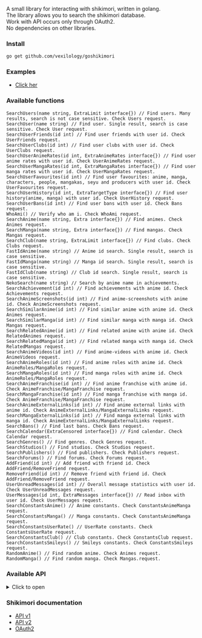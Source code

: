 A small library for interacting with shikimori, written in golang. \
The library allows you to search the shikimori database. \
Work with API occurs only through OAuth2. \
No dependencies on other libraries.

### Install
```bash
go get github.com/vexilology/goshikimori
```

### Examples
* [Click her](https://github.com/vexilology/goshikimori/tree/main/examples)

### Available functions
```golang
SearchUsers(name string, ExtraLimit interface{}) // Find users. Many results, search is not case sensitive. Check Users request.
SearchUser(name string) // Find user. Single result, search is case sensitive. Check User request.
SearchUserFriends(id int) // Find user friends with user id. Check UserFriends request.
SearchUserClubs(id int) // Find user clubs with user id. Check UserClubs request.
SearchUserAnimeRates(id int, ExtraAnimeRates interface{}) // Find user anime rates with user id. Check UserAnimeRates request.
SearchUserMangaRates(id int, ExtraMangaRates interface{}) // Find user manga rates with user id. Check UserMangaRates request.
SearchUserFavourites(id int) // Find user favourites: anime, manga, characters, people, mangakas, seyu and producers with user id. Check UserFavourites request.
SearchUserHistory(id int, ExtraTargetType interface{}) // Find user history(anime, manga) with user id. Check UserHistory request.
SearchUserBans(id int) // Find user bans with user id. Check Bans request.
WhoAmi() // Verify who am i. Check WhoAmi request.
SearchAnime(name string, Extra interface{}) // Find animes. Check Animes request.
SearchManga(name string, Extra interface{}) // Find mangas. Check Mangas request.
SearchClub(name string, ExtraLimit interface{}) // Find clubs. Check Clubs request.
FastIdAnime(name string) // Anime id search. Single result, search is case sensitive.
FastIdManga(name string) // Manga id search. Single result, search is case sensitive.
FastIdClub(name string) // Club id search. Single result, search is case sensitive.
NekoSearch(name string) // Search by anime name in achievements.
SearchAchievement(id int) // Find achievements with anime id. Check Achievements request.
SearchAnimeScreenshots(id int) // Find anime-screenshots with anime id. Check AnimeScreenshots request.
SearchSimilarAnime(id int) // Find similar anime with anime id. Check Animes request.
SearchSimilarManga(id int) // Find similar manga with manga id. Check Mangas request.
SearchRelatedAnime(id int) // Find related anime with anime id. Check RelatedAnimes request.
SearchRelatedManga(id int) // Find related manga with manga id. Check RelatedMangas request.
SearchAnimeVideos(id int) // Find anime-videos with anime id. Check AnimeVideos request.
SearchAnimeRoles(id int) // Find anime roles with anime id. Check AnimeRoles/MangaRoles request.
SearchMangaRoles(id int) // Find manga roles with anime id. Check AnimeRoles/MangaRoles request.
SearchAnimeFranchise(id int) // Find anime franchise with anime id. Check AnimeFranchise/MangaFranchise request.
SearchMangaFranchise(id int) // Find manga franchise with manga id. Check AnimeFranchise/MangaFranchise request.
SearchAnimeExternalLinks(id int) // Find anime external links with anime id. Check AnimeExternalLinks/MangaExternalLinks request.
SearchMangaExternalLinks(id int) // Find manga external links with manga id. Check AnimeExternalLinks/MangaExternalLinks request.
SearchBans() // Find last bans. Check Bans request.
SearchCalendar(ExtraCensored interface{}) // Find calendar. Check Calendar request.
SearchGenres() // Find genres. Check Genres request.
SearchStudios() // Find studios. Check Studios request.
SearchPublishers() // Find publishers. Check Publishers request.
SearchForums() // Find forums. Check Forums request.
AddFriend(id int) // Add friend with friend id. Check AddFriend/RemoveFriend request.
RemoveFriend(id int) // Remove friend with friend id. Check AddFriend/RemoveFriend request.
UserUnreadMessages(id int) // Overall message statistics with user id. Check UserUnreadMessages request.
UserMessages(id int, ExtraMessages interface{}) // Read inbox with user id. Check UserMessages request.
SearchConstantsAnime() // Anime constants. Check ConstantsAnimeManga request.
SearchConstantsManga() // Manga constants. Check ConstantsAnimeManga request.
SearchConstantsUserRate() // UserRate constants. Check ConstantsUserRate request.
SearchConstantsClub() // Club constants. Check ConstantsClub request.
SearchConstantsSmileys() // Smileys constants. Check ConstantsSmileys request.
RandomAnime() // Find random anime. Check Animes request.
RandomManga() // Find random manga. Check Mangas.request.
```

### Available API
<details>
  <summary>Click to open</summary>
  <br>
  <details>
    <summary>Interface_Users</summary>
      <ul>
        <li>Page: 100000 maximum</li>
        <li>Limit: 100 maximum</li>
      </ul>
  </details>
  <details>
    <summary>Users request</summary>
      <ul>
        <li>Id</li>
        <li>Nickname</li>
        <li>Avatar</li>
        <li>
          <details>
            <summary>Image</summary>
              <ul>
                <li>X160</li>
                <li>X148</li>
                <li>X80</li>
                <li>X64</li>
                <li>X48</li>
                <li>X32</li>
                <li>X16</li>
              </ul>
          </details>
        </li>
        <li>Last_online_at</li>
        <li>Name</li>
        <li>Sex</li>
        <li>Full_years</li>
        <li>Last_online</li>
        <li>Website</li>
        <li>Location</li>
        <li>Banned</li>
        <li>About</li>
        <li>AboutHTML</li>
        <li>[]Common_Info</li>
        <li>Show_comments</li>
        <li>In_friends</li>
        <li>Is_ignored</li>
        <li>Style_id</li>
      </ul>
  </details>
  <details>
    <summary>User request</summary>
      <ul>
        <li>Id</li>
        <li>Nickname</li>
        <li>Avatar</li>
        <li>
          <details>
            <summary>Image</summary>
              <ul>
                <li>X160</li>
                <li>X148</li>
                <li>X80</li>
                <li>X64</li>
                <li>X48</li>
                <li>X32</li>
                <li>X16</li>
              </ul>
          </details>
        </li>
        <li>Last_online_at</li>
        <li>Name</li>
        <li>Sex</li>
        <li>Full_years</li>
        <li>Last_online</li>
        <li>Website</li>
        <li>Location</li>
        <li>Banned</li>
        <li>About</li>
        <li>AboutHTML</li>
        <li>[]Common_Info</li>
        <li>Show_comments</li>
        <li>In_friends</li>
        <li>Is_ignored</li>
        <li>
          <details>
            <summary>Stats</summary>
              <ul>
                <details>
                  <summary>Statuses</summary>
                    <ul>
                      <details>
                        <summary>[]Anime</summary>
                          <ul>
                            <li>Id</li>
                            <li>Grouped_id</li>
                            <li>Name</li>
                            <li>Size</li>
                            <li>Type</li>
                          </ul>
                      </details>
                      <details>
                        <summary>[]Manga</summary>
                          <ul>
                            <li>Id</li>
                            <li>Grouped_id</li>
                            <li>Name</li>
                            <li>Size</li>
                            <li>Type</li>
                          </ul>
                      </details>
                    </ul>
                </details>
              </ul>
          </details>
        </li>
        <li>Style_id</li>
      </ul>
  </details>
  <details>
    <summary>UserFriends request</summary>
      <ul>
        <li>Id</li>
        <li>Nickname</li>
        <li>Avatar</li>
        <li>
          <details>
            <summary>Image</summary>
              <ul>
                <li>X160</li>
                <li>X148</li>
                <li>X80</li>
                <li>X64</li>
                <li>X48</li>
                <li>X32</li>
                <li>X16</li>
              </ul>
          </details>
        </li>
        <li>Last_online_at</li>
      </ul>
  </details>
  <details>
    <summary>UserClubs request</summary>
      <ul>
        <li>Id</li>
        <li>Name</li>
        <li>
          <details>
            <summary>Logo</summary>
              <ul>
                <li>Original</li>
                <li>Main</li>
                <li>X96</li>
                <li>X73</li>
                <li>X48</li>
              </ul>
          </details>
        </li>
        <li>Is_censored</li>
        <li>Join_policy</li>
        <li>Comment_policy</li>
      </ul>
  </details>
  <details>
    <summary>Interface_UserAnimeRates</summary>
      <ul>
        <li>Page: 100000 maximum</li>
        <li>Limit: 5000 maximum</li>
        <li>Status: planned, watching, rewatching, completed, on_hold, dropped</li>
        <li>Censored: true, false</li>
      </ul>
  </details>
  <details>
    <summary>UserAnimeRates request</summary>
      <ul>
        <li>Id</li>
        <li>Score</li>
        <li>Status</li>
        <li>Text</li>
        <li>Episodes</li>
        <li>Text_html</li>
        <li>Rewatches</li>
        <li>Created_at</li>
        <li>Updated_at</li>
        <li>
          <details>
            <summary>User</summary>
              <ul>
                <li>Id</li>
                <li>Nickname</li>
                <li>Avatar</li>
                <li>
                  <details>
                    <summary>Image</summary>
                      <ul>
                        <li>X160</li>
                        <li>X148</li>
                        <li>X80</li>
                        <li>X64</li>
                        <li>X48</li>
                        <li>X32</li>
                        <li>X16</li>
                      </ul>
                  </details>
                </li>
              </ul>
          </details>
        </li>
        <li>
          <details>
            <summary>Anime</summary>
              <ul>
                <li>Id</li>
                <li>Name</li>
                <li>Russian</li>
                <li>
                  <details>
                    <summary>Image</summary>
                      <ul>
                        <li>Original</li>
                        <li>Preview</li>
                        <li>X96</li>
                        <li>X48</li>
                      </ul>
                  </details>
                </li>
                <li>Url</li>
                <li>Kind</li>
                <li>Score</li>
                <li>Status</li>
                <li>Episodes</li>
                <li>Episodes_aired</li>
                <li>Aired_on</li>
                <li>Released_on</li>
              </ul>
          </details>
        </li>
      </ul>
  </details>
  <details>
    <summary>Interface_UserMangaRates</summary>
      <ul>
        <li>Page: 100000 maximum</li>
        <li>Limit: 5000 maximum</li>
        <li>Censored: true, false</li>
      </ul>
  </details>
  <details>
    <summary>UserMangaRates request</summary>
      <ul>
        <li>Id</li>
        <li>Score</li>
        <li>Status</li>
        <li>Text</li>
        <li>Chapters</li>
        <li>Volumes</li>
        <li>Text_html</li>
        <li>Rewatches</li>
        <li>Created_at</li>
        <li>Updated_at</li>
        <li>
          <details>
            <summary>User</summary>
              <ul>
                <li>Id</li>
                <li>Nickname</li>
                <li>Avatar</li>
                <li>
                  <details>
                    <summary>Image</summary>
                      <ul>
                        <li>X160</li>
                        <li>X148</li>
                        <li>X80</li>
                        <li>X64</li>
                        <li>X48</li>
                        <li>X32</li>
                        <li>X16</li>
                      </ul>
                  </details>
                </li>
              </ul>
          </details>
        </li>
        <li>
          <details>
            <summary>Manga</summary>
              <ul>
                <li>Id</li>
                <li>Name</li>
                <li>Russian</li>
                <li>
                  <details>
                    <summary>Image</summary>
                      <ul>
                        <li>Original</li>
                        <li>Preview</li>
                        <li>X96</li>
                        <li>X48</li>
                      </ul>
                  </details>
                </li>
                <li>Url</li>
                <li>Kind</li>
                <li>Score</li>
                <li>Status</li>
                <li>Volumes</li>
                <li>Chapters</li>
                <li>Aired_on</li>
                <li>Released_on</li>
              </ul>
          </details>
        </li>
      </ul>
  </details>
  <details>
    <summary>UserFavourites request</summary>
      <ul>
        <li>
          <details>
            <summary>[]Animes</summary>
              <ul>
                <li>Id</li>
                <li>Name</li>
                <li>Russian</li>
                <li>Image</li>
              </ul>
          </details>
        </li>
        <li>
          <details>
            <summary>[]Mangas</summary>
              <ul>
                <li>Id</li>
                <li>Name</li>
                <li>Russian</li>
                <li>Image</li>
              </ul>
          </details>
        </li>
        <li>
          <details>
            <summary>[]Characters</summary>
              <ul>
                <li>Id</li>
                <li>Name</li>
                <li>Russian</li>
                <li>Image</li>
              </ul>
          </details>
        </li>
        <li>
          <details>
            <summary>[]People</summary>
              <ul>
                <li>Id</li>
                <li>Name</li>
                <li>Russian</li>
                <li>Image</li>
              </ul>
          </details>
        </li>
        <li>
          <details>
            <summary>[]Mangakas</summary>
              <ul>
                <li>Id</li>
                <li>Name</li>
                <li>Russian</li>
                <li>Image</li>
              </ul>
          </details>
        </li>
        <li>
          <details>
            <summary>[]Seyu</summary>
              <ul>
                <li>Id</li>
                <li>Name</li>
                <li>Russian</li>
                <li>Image</li>
              </ul>
          </details>
        </li>
        <li>
          <details>
            <summary>[]Producers</summary>
              <ul>
                <li>Id</li>
                <li>Name</li>
                <li>Russian</li>
                <li>Image</li>
              </ul>
          </details>
        </li>
      </ul>
  </details>
  <details>
    <summary>Interface_UserHistory</summary>
      <ul>
        <li>Page: 100000 maximum</li>
        <li>Limit: 100 maximum</li>
        <li>Target_type: Anime, Manga</li>
      </ul>
  </details>
  <details>
    <summary>UserHistory request</summary>
      <ul>
        <li>Id</li>
        <li>Created_at</li>
        <li>Description</li>
        <li>
          <details>
            <summary>Target</summary>
              <ul>
                <li>Id</li>
                <li>Name</li>
                <li>Russian</li>
                <li>
                  <details>
                    <summary>Image</summary>
                      <ul>
                        <li>Original</li>
                        <li>Preview</li>
                        <li>X96</li>
                        <li>X48</li>
                      </ul>
                  </details>
                </li>
                <li>Url</li>
                <li>Kind</li>
                <li>Score</li>
                <li>Status</li>
                <li>Episodes</li>
                <li>Episodes_aired</li>
                <li>Volumes</li>
                <li>Chapters</li>
                <li>Aired_on</li>
                <li>Released_on</li>
              </ul>
          </details>
        </li>
      </ul>
  </details>
  <details>
    <summary>WhoAmi request</summary>
      <ul>
        <li>Id</li>
        <li>Nickname</li>
        <li>Avatar</li>
        <li>
          <details>
            <summary>Image</summary>
              <ul>
                <li>X160</li>
                <li>X148</li>
                <li>X80</li>
                <li>X64</li>
                <li>X48</li>
                <li>X32</li>
                <li>X16</li>
              </ul>
          </details>
        </li>
        <li>Last_online_at</li>
        <li>Name</li>
        <li>Sex</li>
        <li>Website</li>
        <li>Birth_on</li>
        <li>Locale</li>
      </ul>
  </details>
  <details>
    <summary>Interface_Animes</summary>
      <ul>
        <li>Page: 100000 maximum</li>
        <li>Limit: 50 maximum</li>
        <li>Kind: tv, movie, ova, ona, special, music, tv_13, tv_24, tv_48</li>
        <li>Status: anons, ongoing, released</li>
        <li>Season: summer_2017, 2016, 2014_2016, 199x</li>
        <li>Score: 9 maximum</li>
        <li>Rating: none, g, pg, pg_13, r, r_plus, rx</li>
      </ul>
  </details>
  <details>
    <summary>Animes request</summary>
      <ul>
        <li>Id</li>
        <li>Name</li>
        <li>Russian</li>
        <li>
          <details>
            <summary>Image</summary>
              <ul>
                <li>Original</li>
                <li>Preview</li>
                <li>X96</li>
                <li>X48</li>
              </ul>
          </details>
        </li>
        <li>Url</li>
        <li>Kind</li>
        <li>Score</li>
        <li>Status</li>
        <li>Episodes</li>
        <li>Episodes_aired</li>
        <li>Aired_on</li>
        <li>Released_on</li>
      </ul>
  </details>
  <details>
    <summary>Interface_Mangas</summary>
      <ul>
        <li>Page: 100000 maximum</li>
        <li>Limit: 50 maximum</li>
        <li>Kind: manga, manhwa, manhua, light_novel, novel, one_shot, doujin</li>
        <li>Status: anons, ongoing, released, paused, discontinued</li>
        <li>Season: summer_2017, "spring_2016,fall_2016", "2016,!winter_2016", 2016, 2014_2016, 199x</li>
        <li>Score: 9 maximum</li>
      </ul>
  </details>
  <details>
    <summary>Mangas request</summary>
      <ul>
        <li>Id</li>
        <li>Name</li>
        <li>Russian</li>
        <li>
          <details>
            <summary>Image</summary>
              <ul>
                <li>Original</li>
                <li>Preview</li>
                <li>X96</li>
                <li>X48</li>
              </ul>
          </details>
        </li>
        <li>Url</li>
        <li>Kind</li>
        <li>Score</li>
        <li>Status</li>
        <li>Volumes</li>
        <li>Chapters</li>
        <li>Aired_on</li>
        <li>Released_on</li>
      </ul>
  </details>
  <details>
    <summary>Interface_Clubs</summary>
      <ul>
        <li>Page: 100000 maximum</li>
        <li>Limit: 30 maximum</li>
      </ul>
  </details>
  <details>
    <summary>Clubs request</summary>
      <ul>
        <li>Id</li>
        <li>Name</li>
        <li>
          <details>
            <summary>Logo</summary>
              <ul>
                <li>Original</li>
                <li>Main</li>
                <li>X96</li>
                <li>X73</li>
                <li>X48</li>
              </ul>
          </details>
        </li>
        <li>Is_censored</li>
        <li>Join_policy</li>
        <li>Comment_policy</li>
      </ul>
  </details>
  <details>
    <summary>Achievements request</summary>
      <ul>
        <li>Id</li>
        <li>Neko_id</li>
        <li>Level</li>
        <li>Progress</li>
        <li>User_id</li>
        <li>Created_at</li>
        <li>Updated_at</li>
      </ul>
  </details>
  <details>
    <summary>RelatedAnimes request</summary>
      <ul>
        <li>Relation</li>
        <li>Relation_Russian</li>
        <li>
          <details>
            <summary>Anime</summary>
              <ul>
                <li>Id</li>
                <li>Name</li>
                <li>Russian</li>
                <li>
                  <details>
                    <summary>Image</summary>
                      <ul>
                        <li>Original</li>
                        <li>Preview</li>
                        <li>X96</li>
                        <li>X48</li>
                      </ul>
                  </details>
                </li>
                <li>Url</li>
                <li>Kind</li>
                <li>Score</li>
                <li>Status</li>
                <li>Episodes</li>
                <li>Episodes_aired</li>
                <li>Aired_on</li>
                <li>Released_on</li>
              </ul>
          </details>
        </li>
      </ul>
  </details>
  <details>
    <summary>RelatedMangas request</summary>
      <ul>
        <li>Relation</li>
        <li>Relation_Russian</li>
        <li>
          <details>
            <summary>Manga</summary>
              <ul>
                <li>Id</li>
                <li>Name</li>
                <li>Russian</li>
                <li>
                  <details>
                    <summary>Image</summary>
                      <ul>
                        <li>Original</li>
                        <li>Preview</li>
                        <li>X96</li>
                        <li>X48</li>
                      </ul>
                  </details>
                </li>
                <li>Url</li>
                <li>Kind</li>
                <li>Score</li>
                <li>Status</li>
                <li>Volumes</li>
                <li>Chapters</li>
                <li>Aired_on</li>
                <li>Released_on</li>
              </ul>
          </details>
        </li>
      </ul>
  </details>
  <details>
    <summary>AnimeScreenshots request</summary>
      <ul>
        <li>Original</li>
        <li>Preview</li>
      </ul>
  </details>
  <details>
    <summary>AnimeVideos request</summary>
      <ul>
        <li>Id</li>
        <li>Url</li>
        <li>Image_url</li>
        <li>Player_url</li>
        <li>Name</li>
        <li>Kind</li>
        <li>Hosting</li>
      </ul>
  </details>
  <details>
    <summary>AnimeRoles/MangaRoles request</summary>
      <ul>
        <li>[]Roles</li>
        <li>[]Roles_Russian</li>
        <li>
          <details>
            <summary>Character</summary>
            <ul>
              <li>Id</li>
              <li>Name</li>
              <li>Russian</li>
              <li>
                <details>
                  <summary>Image</summary>
                    <ul>
                      <li>Original</li>
                      <li>Preview</li>
                      <li>X96</li>
                      <li>X48</li>
                    </ul>
                </details>
              </li>
              <li>Url</li>
            </ul>
          </details>
        </li>
      </ul>
  </details>
  <details>
    <summary>AnimeFranchise/MangaFranchise request</summary>
      <ul>
        <li>
          <details>
            <summary>[]Links</summary>
            <ul>
              <li>Id</li>
              <li>Source_id</li>
              <li>Target_id</li>
              <li>Source</li>
              <li>Target</li>
              <li>Weight</li>
              <li>Relation</li>
            </ul>
          </details>
        </li>
        <li>
          <details>
            <summary>[]Nodes</summary>
            <ul>
              <li>Id</li>
              <li>Date</li>
              <li>Name</li>
              <li>Image_url</li>
              <li>Url</li>
              <li>Year</li>
              <li>Kind</li>
              <li>Weight</li>
            </ul>
          </details>
        </li>
        <li>Current_id</li>
      </ul>
  </details>
  <details>
    <summary>AnimeExternalLinks/MangaExternalLinks request</summary>
      <ul>
        <li>Id</li>
        <li>Kind</li>
        <li>Url</li>
        <li>Source</li>
        <li>Entry_id</li>
        <li>Entry_type</li>
        <li>Created_at</li>
        <li>Updated_at</li>
        <li>Imported_at</li>
      </ul>
  </details>
  <details>
    <summary>Bans request</summary>
      <ul>
        <li>Id</li>
        <li>User_id</li>
        <li>
          <details>
            <summary>Comment</summary>
            <ul>
              <li>Id</li>
              <li>Commentable_id</li>
              <li>Commentable_type</li>
              <li>Body</li>
              <li>User_id</li>
              <li>Created_at</li>
              <li>Updated_at</li>
              <li>Is_summary</li>
              <li>Is_offtopic</li>
            </ul>
          </details>
        </li>
        <li>Moderator_id</li>
        <li>Reason</li>
        <li>Created_at</li>
        <li>Duration_minutes</li>
        <li>
          <details>
            <summary>User</summary>
            <ul>
              <li>Id</li>
              <li>Nickname</li>
              <li>Avatar</li>
              <li>
                <details>
                  <summary>Image</summary>
                  <ul>
                    <li>X160</li>
                    <li>X148</li>
                    <li>X80</li>
                    <li>X64</li>
                    <li>X48</li>
                    <li>X32</li>
                    <li>X16</li>
                  </ul>
                </details>
              </li>
              <li>Last_online_at</li>
            </ul>
          </details>
        </li>
        <li>
          <details>
            <summary>Moderator</summary>
            <ul>
              <li>Id</li>
              <li>Nickname</li>
              <li>Avatar</li>
              <li>
                <details>
                  <summary>Image</summary>
                  <ul>
                    <li>X160</li>
                    <li>X148</li>
                    <li>X80</li>
                    <li>X64</li>
                    <li>X48</li>
                    <li>X32</li>
                    <li>X16</li>
                  </ul>
                </details>
              </li>
              <li>Last_online_at</li>
            </ul>
          </details>
        </li>
      </ul>
  </details>
  <details>
    <summary>Interface_Calendar</summary>
      <ul>
        <li>Censored: true, false</li>
      </ul>
  </details>
  <details>
    <summary>Calendar request</summary>
      <ul>
        <li>Next_episode</li>
        <li>Next_episode_at</li>
        <li>Duration</li>
        <li>
          <details>
            <summary>Anime</summary>
            <ul>
              <li>Id</li>
              <li>Name</li>
              <li>Russian</li>
              <li>
                <details>
                  <summary>Image</summary>
                    <ul>
                      <li>Original</li>
                      <li>Preview</li>
                      <li>X96</li>
                      <li>X48</li>
                    </ul>
                </details>
              </li>
              <li>Url</li>
              <li>Kind</li>
              <li>Score</li>
              <li>Status</li>
              <li>Episodes</li>
              <li>Episodes_aired</li>
              <li>Aired_on</li>
              <li>Released_on</li>
            </ul>
          </details>
        </li>
      </ul>
  </details>
  <details>
    <summary>Genres request</summary>
      <ul>
        <li>Id</li>
        <li>Name</li>
        <li>Russian</li>
        <li>Kind</li>
      </ul>
  </details>
  <details>
    <summary>Studios request</summary>
      <ul>
        <li>Id</li>
        <li>Name</li>
        <li>Filtered_name</li>
        <li>Real</li>
      </ul>
  </details>
  <details>
    <summary>Publishers request</summary>
      <ul>
        <li>Id</li>
        <li>Name</li>
      </ul>
  </details>
  <details>
    <summary>Forums request</summary>
      <ul>
        <li>Id</li>
        <li>Position</li>
        <li>Name</li>
        <li>Permalink</li>
        <li>Url</li>
      </ul>
  </details>
  <details>
    <summary>AddFriend/RemoveFriend request</summary>
      <ul>
        <li>Notice</li>
      </ul>
  </details>
  <details>
    <summary>UserUnreadMessages request</summary>
      <ul>
        <li>Messages</li>
        <li>News</li>
        <li>Notifications</li>
      </ul>
  </details>
  <details>
    <summary>Interface_UserMessages</summary>
      <ul>
        <li>Type: inbox, private, sent, news, notifications</li>
        <li>Page: 100000 maximum</li>
        <li>Limit: 100 maximum</li>
      </ul>
  </details>
  <details>
    <summary>UserMessages request</summary>
      <ul>
        <li>Id</li>
        <li>Kind</li>
        <li>Read</li>
        <li>Body</li>
        <li>HTMLBody</li>
        <li>Created_at</li>
        <li>Linked_id</li>
        <li>Linked_type</li>
        <li>
          <details>
            <summary>Linked</summary>
            <ul>
              <li>Id</li>
              <li>Topic_url</li>
              <li>Thread_id</li>
              <li>Topic_id</li>
              <li>Type</li>
              <li>Name</li>
              <li>Russian</li>
              <li>
                <details>
                  <summary>Image</summary>
                    <ul>
                      <li>Original</li>
                      <li>Preview</li>
                      <li>X96</li>
                      <li>X48</li>
                    </ul>
                </details>
              </li>
              <li>Url</li>
              <li>Kind</li>
              <li>Score</li>
              <li>Status</li>
              <li>Episodes</li>
              <li>Episodes_aired</li>
            </ul>
          </details>
        </li>
        <li>
          <details>
            <summary>From</summary>
            <ul>
              <li>Id</li>
              <li>Nickname</li>
              <li>Avatar</li>
              <li>
                <details>
                  <summary>Image</summary>
                    <ul>
                      <li>X160</li>
                      <li>X148</li>
                      <li>X80</li>
                      <li>X64</li>
                      <li>X48</li>
                      <li>X32</li>
                      <li>X16</li>
                    </ul>
                </details>
              </li>
              <li>Last_online_at</li>
              <li>Url</li>
            </ul>
          </details>
        </li>
        <li>
          <details>
            <summary>To</summary>
            <ul>
              <li>Id</li>
              <li>Nickname</li>
              <li>Avatar</li>
              <li>
                <details>
                  <summary>Image</summary>
                    <ul>
                      <li>X160</li>
                      <li>X148</li>
                      <li>X80</li>
                      <li>X64</li>
                      <li>X48</li>
                      <li>X32</li>
                      <li>X16</li>
                    </ul>
                </details>
              </li>
              <li>Last_online_at</li>
              <li>Url</li>
            </ul>
          </details>
        </li>
      </ul>
  </details>
  <details>
    <summary>ConstantsAnimeManga request</summary>
      <ul>
        <li>[]Kind</li>
        <li>[]Status</li>
      </ul>
  </details>
  <details>
    <summary>ConstantsUserRate request</summary>
      <ul>
        <li>[]Status</li>
      </ul>
  </details>
  <details>
    <summary>ConstantsClub request</summary>
      <ul>
        <li>[]Join_policy</li>
        <li>[]Comment_policy</li>
        <li>[]Image_upload_policy</li>
      </ul>
  </details>
  <details>
    <summary>ConstantsSmileys request</summary>
      <ul>
        <li>Bbcode</li>
        <li>Path</li>
      </ul>
  </details>
</details>

### Shikimori documentation
* [API v1](https://shikimori.one/api/doc/1.0)
* [API v2](https://shikimori.one/api/doc/2.0)
* [OAuth2](https://shikimori.one/oauth)
